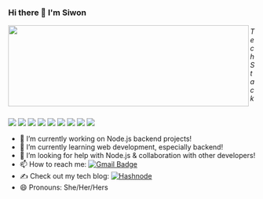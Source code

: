 ### Hi there 👋 I'm Siwon

<!--
**Siwon-Kim/Siwon-Kim** is a ✨ _special_ ✨ repository because its `README.md` (this file) appears on your GitHub profile.

Here are some ideas to get you started:

- 🔭 I’m currently working on ...
- 🌱 I’m currently learning ...
- 👯 I’m looking to collaborate on ...
- 🤔 I’m looking for help with ...
- 💬 Ask me about ...
- 📫 How to reach me: ...
- 😄 Pronouns: ...
- ⚡ Fun fact: ...

creating Badges: https://shields.io/
Examples: https://github.com/abhisheknaiidu/awesome-github-profile-readme
-->

<p>
  <img align="left" width="490" height="165" src="https://github-readme-stats.vercel.app/api?username=Siwon-Kim&count_private=true&show_icons=true&include_all_commits=true"/>
  <h6>Tech Stack</h6>
  <p>
    <img src="https://img.shields.io/badge/-JavaScript-black?style=flat-square&logo=javascript"/>
    <img src="https://img.shields.io/badge/-Nodejs-black?style=flat-square&logo=Node.js"/>
    <img src="https://img.shields.io/badge/-Python-black?style=flat-square&logo=Python"/>
    <img src="https://img.shields.io/badge/-C++-00599C?style=flat-square&logo=c"/>
    <img src="https://img.shields.io/badge/-MongoDB-black?style=flat-square&logo=mongodb"/>
    <img src="https://img.shields.io/badge/AWS-232F3E?style=flat-square&logo=amazon-aws"/>
    <img src="https://img.shields.io/badge/-Git-black?style=flat-square&logo=git"/>
    <img src="https://img.shields.io/badge/-GitHub-181717?style=flat-square&logo=github"/>
    <img src="https://img.shields.io/badge/-MySQL-F29111?style=flat-square&logo=MySQL&logoColor=white"/>
  </p>
</p>


- 🔭 I’m currently working on Node.js backend projects!
- 🌱 I’m currently learning web development, especially backend!
- 🤔 I’m looking for help with Node.js & collaboration with other developers!
- 📫 How to reach me: [![Gmail Badge](https://img.shields.io/badge/Gmail-D14836?style=for-the-badge&logo=gmail&logoColor=white&link=mailto:siwonkim@gmail.com)](mailto:siwonkim@gmail.com) 
- ✍️ Check out my tech blog: [![Hashnode](https://img.shields.io/badge/Hashnode-2962FF?style=for-the-badge&logo=hashnode&logoColor=white&link=https://siwonlog.hashnode.dev/)](https://siwonlog.hashnode.dev/)
- 😄 Pronouns: She/Her/Hers

